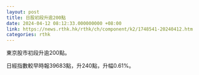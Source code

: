 ```yaml
---
layout: post
title: 日股初段升逾200點
date: 2024-04-12 08:12:33.000000000 +08:00
link: https://news.rthk.hk/rthk/ch/component/k2/1748541-20240412.htm
categories: rthk
---
```


東京股市初段升逾200點。

日經指數較早時報39683點，升240點，升幅0.61%。
